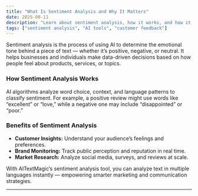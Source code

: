 ```yaml
---
title: "What Is Sentiment Analysis and Why It Matters"
date: 2025-08-11
description: "Learn about sentiment analysis, how it works, and how it helps businesses understand customer feedback."
tags: ["sentiment analysis", "AI tools", "customer feedback"]
---
```


Sentiment analysis is the process of using AI to determine the emotional tone behind a piece of text — whether it’s positive, negative, or neutral. It helps businesses and individuals make data-driven decisions based on how people feel about products, services, or topics.

### How Sentiment Analysis Works

AI algorithms analyze word choice, context, and language patterns to classify sentiment. For example, a positive review might use words like “excellent” or “love,” while a negative one may include “disappointed” or “poor.”

### Benefits of Sentiment Analysis

- **Customer Insights:** Understand your audience’s feelings and preferences.
- **Brand Monitoring:** Track public perception and reputation in real time.
- **Market Research:** Analyze social media, surveys, and reviews at scale.

With AITextMagic’s sentiment analysis tool, you can analyze text in multiple languages instantly — empowering smarter marketing and communication strategies.

---
